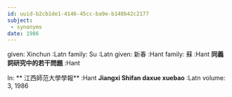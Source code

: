 ```yaml
---
id: uuid-b2cb1de1-4146-45cc-ba9e-b148b42c2177
subject: 
 - synonyms
date: 1986
---
```


given: Xinchun :Latn
family: Su :Latn
given: 新春 :Hant
family: 蘇 :Hant
**同義詞研究中的若干問題** :Hant

In: 
** 江西師范大學學報** :Hant
**Jiangxi Shifan daxue xuebao** :Latn
volume: 3, 1986